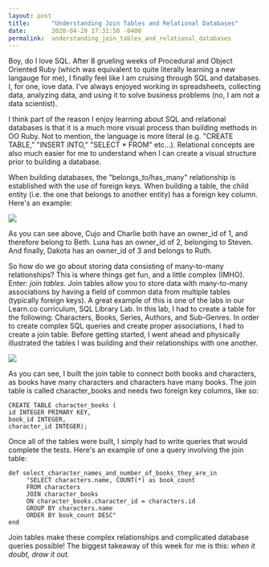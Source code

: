 ```yaml
---
layout: post
title:      "Understanding Join Tables and Relational Databases"
date:       2020-04-29 17:31:50 -0400
permalink:  understanding_join_tables_and_relational_databases
---
```



Boy, do I love SQL. After 8 grueling weeks of Procedural and Object Oriented Ruby (which was equivalent to quite literally learning a new langauge for me), I finally feel like I am cruising through SQL and databases. I, for one, love data. I've always enjoyed working in spreadsheets, collecting data, analyzing data, and using it to solve business problems (no, I am not a data scientist). 

I think part of the reason I enjoy learning about SQL and relational databases is that it is a much more visual process than building methods in OO Ruby. Not to mention, the language is more literal (e.g. "CREATE TABLE," "INSERT INTO," "SELECT * FROM" etc...). Relational concepts are also much easier for me to understand when I can create a visual structure prior to building a database.

When building databases, the "belongs_to/has_many" relationship is established with the use of foreign keys. When building a table, the child entity (i.e. the one that belongs to another entity) has a foreign key column. Here's an example:

![](https://imgur.com/KZ09AFP)

As you can see above, Cujo and Charlie both have an owner_id of 1, and therefore belong to Beth. Luna has an owner_id of 2, belonging to Steven. And finally, Dakota has an owner_id of 3 and belongs to Ruth.

So how do we go about storing data consisting of many-to-many relationships? This is where things get fun, and a little complex (IMHO). Enter: *join tables*. Join tables allow you to store data with many-to-many associations by having a field of common data from multiple tables (typically foreign keys). A great example of this is one of the labs in our Learn.co curriculum, SQL Library Lab. In this lab, I had to create a table for the following: Characters, Books, Series, Authors, and Sub-Genres. In order to create complex SQL queries and create proper associations, I had to create a join table. Before getting started, I went ahead and physically illustrated the tables I was building and their relationships with one another.

![](https://imgur.com/7698X3H)

As you can see, I built the join table to connect both books and characters, as books have many characters and characters have many books. The join table is called character_books and needs two foreign key columns, like so:

```
CREATE TABLE character_books (
id INTEGER PRIMARY KEY,
book_id INTEGER,
character_id INTEGER);
```

Once all of the tables were built, I simply had to write queries that would complete the tests. Here's an example of one a query involving the join table:

```
def select_character_names_and_number_of_books_they_are_in
     "SELECT characters.name, COUNT(*) as book_count
     FROM characters
     JOIN character_books 
     ON character_books.character_id = characters.id 
     GROUP BY characters.name 
     ORDER BY book_count DESC"
end
```

Join tables make these complex relationships and complicated database queries possible! The biggest takeaway of this week for me is this: *when it doubt, draw it out.*


